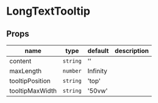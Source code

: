 # LongTextTooltip

## Props

|name|type|default|description|
|----|----|-------|-----------|
|content|`string`|''||
|maxLength|`number`|Infinity||
|tooltipPosition|`string`|'top'||
|tooltipMaxWidth|`string`|'50vw'||


